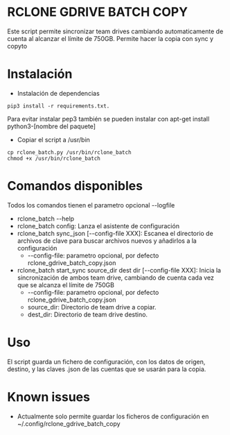 # RCLONE GDRIVE BATCH COPY
Este script permite sincronizar team drives cambiando automaticamente de cuenta al alcanzar el límite de 750GB. Permite hacer la copia con sync y copyto
# Instalación
- Instalación de dependencias
```
pip3 install -r requirements.txt.
```
 Para evitar instalar pep3 también se pueden instalar con apt-get install python3-[nombre del paquete]
 
 - Copiar el script a /usr/bin 
 ```
cp rclone_batch.py /usr/bin/rclone_batch
chmod +x /usr/bin/rclone_batch
```

# Comandos disponibles
 Todos los comandos tienen el parametro opcional --logfile 
 
 - rclone_batch --help
 - rclone_batch config: Lanza el asistente de configuración
 - rclone_batch sync_json [--config-file XXX]: Escanea el directorio de archivos de clave para buscar archivos nuevos y añadirlos a la configuración
   - --config-file: parametro opcional, por defecto rclone_gdrive_batch_copy.json
 - rclone_batch start_sync source_dir dest dir [--config-file XXX]: Inicia la sincronización de ambos team drive, cambiando de cuenta cada vez que se alcanza el límite de 750GB 
   - --config-file: parametro opcional, por defecto rclone_gdrive_batch_copy.json
   - source_dir: Directorio de team drive a copiar.
   - dest_dir: Directorio de team drive destino.
 
# Uso
El script guarda un fichero de configuración, con los datos de origen, destino, y las claves .json de las cuentas que se usarán para la copia.


# Known issues
- Actualmente solo permite guardar los ficheros de configuración en ~/.config/rclone_gdrive_batch_copy